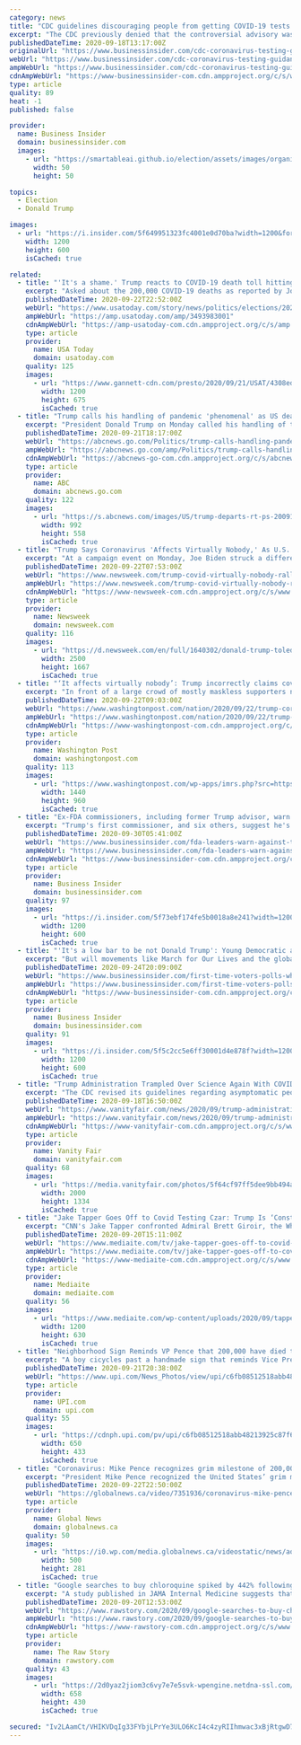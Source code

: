 ```yaml
---
category: news
title: "CDC guidelines discouraging people from getting COVID-19 tests was published by Trump officials despite objections from scientists, report says"
excerpt: "The CDC previously denied that the controversial advisory was the result of political meddling, but new evidence from The New Times says otherwise."
publishedDateTime: 2020-09-18T13:17:00Z
originalUrl: "https://www.businessinsider.com/cdc-coronavirus-testing-guidance-trump-officials-wrote-ignored-scientists-nyt-2020-9"
webUrl: "https://www.businessinsider.com/cdc-coronavirus-testing-guidance-trump-officials-wrote-ignored-scientists-nyt-2020-9"
ampWebUrl: "https://www.businessinsider.com/cdc-coronavirus-testing-guidance-trump-officials-wrote-ignored-scientists-nyt-2020-9?amp"
cdnAmpWebUrl: "https://www-businessinsider-com.cdn.ampproject.org/c/s/www.businessinsider.com/cdc-coronavirus-testing-guidance-trump-officials-wrote-ignored-scientists-nyt-2020-9?amp"
type: article
quality: 89
heat: -1
published: false

provider:
  name: Business Insider
  domain: businessinsider.com
  images:
    - url: "https://smartableai.github.io/election/assets/images/organizations/businessinsider.com-50x50.jpg"
      width: 50
      height: 50

topics:
  - Election
  - Donald Trump

images:
  - url: "https://i.insider.com/5f649951323fc4001e0d70ba?width=1200&format=jpeg"
    width: 1200
    height: 600
    isCached: true

related:
  - title: "'It's a shame.' Trump reacts to COVID-19 death toll hitting 200,000"
    excerpt: "Asked about the 200,000 COVID-19 deaths as reported by Johns Hopkins as he left the White House on Tuesday, Trump said \"it’s a shame.\""
    publishedDateTime: 2020-09-22T22:52:00Z
    webUrl: "https://www.usatoday.com/story/news/politics/elections/2020/09/22/donald-trump-200-000-covid-19-deaths-its-shame/3493983001/"
    ampWebUrl: "https://amp.usatoday.com/amp/3493983001"
    cdnAmpWebUrl: "https://amp-usatoday-com.cdn.ampproject.org/c/s/amp.usatoday.com/amp/3493983001"
    type: article
    provider:
      name: USA Today
      domain: usatoday.com
    quality: 125
    images:
      - url: "https://www.gannett-cdn.com/presto/2020/09/21/USAT/4308ed0f-ac3d-4420-9278-e87feee6b420-AP_Election_2020_Trump_1.jpg?auto=webp&crop=4146,2333,x0,y211&format=pjpg&width=1200"
        width: 1200
        height: 675
        isCached: true
  - title: "Trump calls his handling of pandemic 'phenomenal' as US death toll nears 200K"
    excerpt: "President Donald Trump on Monday called his handling of the pandemic \"phenomenal\" even as the death toll neared 200,000."
    publishedDateTime: 2020-09-21T18:17:00Z
    webUrl: "https://abcnews.go.com/Politics/trump-calls-handling-pandemic-phenomenal-death-toll-nears/story?id=73147130"
    ampWebUrl: "https://abcnews.go.com/amp/Politics/trump-calls-handling-pandemic-phenomenal-death-toll-nears/story?id=73147130"
    cdnAmpWebUrl: "https://abcnews-go-com.cdn.ampproject.org/c/s/abcnews.go.com/amp/Politics/trump-calls-handling-pandemic-phenomenal-death-toll-nears/story?id=73147130"
    type: article
    provider:
      name: ABC
      domain: abcnews.go.com
    quality: 122
    images:
      - url: "https://s.abcnews.com/images/US/trump-departs-rt-ps-200918_1600461748289_hpMain_16x9_992.jpg"
        width: 992
        height: 558
        isCached: true
  - title: "Trump Says Coronavirus 'Affects Virtually Nobody,' As U.S. Has World's Highest Death Toll"
    excerpt: "At a campaign event on Monday, Joe Biden struck a different tone to the president, stating the number of dead cannot become \"background noise.\""
    publishedDateTime: 2020-09-22T07:53:00Z
    webUrl: "https://www.newsweek.com/trump-covid-virtually-nobody-rally-ohio-1533452"
    ampWebUrl: "https://www.newsweek.com/trump-covid-virtually-nobody-rally-ohio-1533452?amp=1"
    cdnAmpWebUrl: "https://www-newsweek-com.cdn.ampproject.org/c/s/www.newsweek.com/trump-covid-virtually-nobody-rally-ohio-1533452?amp=1"
    type: article
    provider:
      name: Newsweek
      domain: newsweek.com
    quality: 116
    images:
      - url: "https://d.newsweek.com/en/full/1640302/donald-trump-toledo-express-airport-swanton-ohiogetty.jpg"
        width: 2500
        height: 1667
        isCached: true
  - title: "‘It affects virtually nobody’: Trump incorrectly claims covid-19 isn’t a risk for young people"
    excerpt: "In front of a large crowd of mostly maskless supporters not adhering to social distancing in Swanton, Ohio, Trump again publicly downplayed the pandemic."
    publishedDateTime: 2020-09-22T09:03:00Z
    webUrl: "https://www.washingtonpost.com/nation/2020/09/22/trump-coronavirus-young-people/"
    ampWebUrl: "https://www.washingtonpost.com/nation/2020/09/22/trump-coronavirus-young-people/?outputType=amp"
    cdnAmpWebUrl: "https://www-washingtonpost-com.cdn.ampproject.org/c/s/www.washingtonpost.com/nation/2020/09/22/trump-coronavirus-young-people/?outputType=amp"
    type: article
    provider:
      name: Washington Post
      domain: washingtonpost.com
    quality: 113
    images:
      - url: "https://www.washingtonpost.com/wp-apps/imrs.php?src=https://arc-anglerfish-washpost-prod-washpost.s3.amazonaws.com/public/S7DQDNH4OUI6VMHEGUHE4YGMSE.jpg&w=1440"
        width: 1440
        height: 960
        isCached: true
  - title: "Ex-FDA commissioners, including former Trump advisor, warn against White House efforts to 'tip the scales' on COVID-19 vaccine"
    excerpt: "Trump's first commissioner, and six others, suggest he's manipulating the FDA and undermining trust in any future coronavirus vaccine."
    publishedDateTime: 2020-09-30T05:41:00Z
    webUrl: "https://www.businessinsider.com/fda-leaders-warn-against-trump-manipulation-of-covid-19-vaccine-2020-9"
    ampWebUrl: "https://www.businessinsider.com/fda-leaders-warn-against-trump-manipulation-of-covid-19-vaccine-2020-9?amp"
    cdnAmpWebUrl: "https://www-businessinsider-com.cdn.ampproject.org/c/s/www.businessinsider.com/fda-leaders-warn-against-trump-manipulation-of-covid-19-vaccine-2020-9?amp"
    type: article
    provider:
      name: Business Insider
      domain: businessinsider.com
    quality: 97
    images:
      - url: "https://i.insider.com/5f73ebf174fe5b0018a8e241?width=1200&format=jpeg"
        width: 1200
        height: 600
        isCached: true
  - title: "'It's a low bar to be not Donald Trump': Young Democratic activists explain the vision of the future driving first-time voters to the polls"
    excerpt: "But will movements like March for Our Lives and the global climate strike translate to the ballot box?"
    publishedDateTime: 2020-09-24T20:09:00Z
    webUrl: "https://www.businessinsider.com/first-time-voters-polls-what-motivates-them-2020-election-2020-9"
    ampWebUrl: "https://www.businessinsider.com/first-time-voters-polls-what-motivates-them-2020-election-2020-9?amp"
    cdnAmpWebUrl: "https://www-businessinsider-com.cdn.ampproject.org/c/s/www.businessinsider.com/first-time-voters-polls-what-motivates-them-2020-election-2020-9?amp"
    type: article
    provider:
      name: Business Insider
      domain: businessinsider.com
    quality: 91
    images:
      - url: "https://i.insider.com/5f5c2cc5e6ff30001d4e878f?width=1200&format=jpeg"
        width: 1200
        height: 600
        isCached: true
  - title: "Trump Administration Trampled Over Science Again With COVID Testing Guidance; Report"
    excerpt: "The CDC revised its guidelines regarding asymptomatic people despite its own scientists’ objections, according to the Times. Well, Trump has said he wanted testing slowed down."
    publishedDateTime: 2020-09-18T16:50:00Z
    webUrl: "https://www.vanityfair.com/news/2020/09/trump-administration-trampled-over-science-again-with-covid-testing-guidance-report"
    ampWebUrl: "https://www.vanityfair.com/news/2020/09/trump-administration-trampled-over-science-again-with-covid-testing-guidance-report/amp"
    cdnAmpWebUrl: "https://www-vanityfair-com.cdn.ampproject.org/c/s/www.vanityfair.com/news/2020/09/trump-administration-trampled-over-science-again-with-covid-testing-guidance-report/amp"
    type: article
    provider:
      name: Vanity Fair
      domain: vanityfair.com
    quality: 68
    images:
      - url: "https://media.vanityfair.com/photos/5f64cf97ff5dee9bb494a517/master/pass/Trump9.18.jpg"
        width: 2000
        height: 1334
        isCached: true
  - title: "Jake Tapper Goes Off to Covid Testing Czar: Trump Is ‘Constantly Undermining Your Message About Mask Wearing’"
    excerpt: "CNN's Jake Tapper confronted Admiral Brett Giroir, the White House coronavirus testing czar, on Sunday over failures in the U.S. covid response and President Donald Trump \"undermining\""
    publishedDateTime: 2020-09-20T15:11:00Z
    webUrl: "https://www.mediaite.com/tv/jake-tapper-goes-off-to-covid-testing-czar-trump-is-constantly-undermining-your-message-about-mask-wearing/"
    ampWebUrl: "https://www.mediaite.com/tv/jake-tapper-goes-off-to-covid-testing-czar-trump-is-constantly-undermining-your-message-about-mask-wearing/amp/"
    cdnAmpWebUrl: "https://www-mediaite-com.cdn.ampproject.org/c/s/www.mediaite.com/tv/jake-tapper-goes-off-to-covid-testing-czar-trump-is-constantly-undermining-your-message-about-mask-wearing/amp/"
    type: article
    provider:
      name: Mediaite
      domain: mediaite.com
    quality: 56
    images:
      - url: "https://www.mediaite.com/wp-content/uploads/2020/09/tapper-giroir.jpg"
        width: 1200
        height: 630
        isCached: true
  - title: "Neighborhood Sign Reminds VP Pence that 200,000 have died to COVID-19"
    excerpt: "A boy cicycles past a handmade sign that reminds Vice President Mike Pence that the United States has lost 200,000 citizens to the Cocid-19 pandemic, in the Woodley Park neighborhood of Washington, DC on Monday,"
    publishedDateTime: 2020-09-21T20:38:00Z
    webUrl: "https://www.upi.com/News_Photos/view/upi/c6fb08512518abb48213925c87f65c13/Neighborhood-Sign-Reminds-VP-Pence-that-200000-have-died-to-COVID-19/"
    type: article
    provider:
      name: UPI.com
      domain: upi.com
    quality: 55
    images:
      - url: "https://cdnph.upi.com/pv/upi/c6fb08512518abb48213925c87f65c13/PENCE-VIRUS.jpg"
        width: 650
        height: 433
        isCached: true
  - title: "Coronavirus: Mike Pence recognizes grim milestone of 200,000 U.S. COVID-19 deaths"
    excerpt: "President Mike Pence recognized the United States’ grim milestone of reaching 200,000 deaths due to the novel coronavirus. While he did not say the number by name, he described it as a “heartbreaking” moment and milestone,"
    publishedDateTime: 2020-09-22T22:50:00Z
    webUrl: "https://globalnews.ca/video/7351936/coronavirus-mike-pence-recognizes-grim-milestone-of-200000-u-s-covid-19-deaths/"
    type: article
    provider:
      name: Global News
      domain: globalnews.ca
    quality: 50
    images:
      - url: "https://i0.wp.com/media.globalnews.ca/videostatic/news/aofr4b62rg-d7atcfvij0/edit_here.00_00_04_18.Still810.jpg?w=500&quality=70&strip=all"
        width: 500
        height: 281
        isCached: true
  - title: "Google searches to buy chloroquine spiked by 442% following Donald Trump and Elon Musk’s endorsements of the drug for treating COVID-19"
    excerpt: "A study published in JAMA Internal Medicine suggests that the American public is highly susceptible to endorsements from public leaders regarding unproven COVID-19 drug therapies — even when such drugs have been linked to fatal poisonings."
    publishedDateTime: 2020-09-20T12:53:00Z
    webUrl: "https://www.rawstory.com/2020/09/google-searches-to-buy-chloroquine-spiked-by-442-following-donald-trump-and-elon-musks-endorsements-of-the-for-treating-19/"
    ampWebUrl: "https://www.rawstory.com/2020/09/google-searches-to-buy-chloroquine-spiked-by-442-following-donald-trump-and-elon-musks-endorsements-of-the-for-treating-19/amp/"
    cdnAmpWebUrl: "https://www-rawstory-com.cdn.ampproject.org/c/s/www.rawstory.com/2020/09/google-searches-to-buy-chloroquine-spiked-by-442-following-donald-trump-and-elon-musks-endorsements-of-the-for-treating-19/amp/"
    type: article
    provider:
      name: The Raw Story
      domain: rawstory.com
    quality: 43
    images:
      - url: "https://2d0yaz2jiom3c6vy7e7e5svk-wpengine.netdna-ssl.com/wp-content/uploads/2020/09/1667033-origin_1-658x430.jpg"
        width: 658
        height: 430
        isCached: true

secured: "Iv2LAamCt/VHIKVDqIg33FYbjLPrYe3ULO6KcI4c4zyRIIhmwac3xBjRtgwD7XvR8zj8SwsNM4rI2JlFtxhL4rB7syb3RcRPPLuKR69PbZoloDH0eM5jfJYQYunRlgJkqK+YeEFUDu4lVx/Nu/44ZPrT7WDLBBFkJr2H3uUiySgFRWiOfVUA5K0dr6sW3xjETspK9iKL55nS4V51gT/JXB8UIYddCxT9I0uoECGXL1nkl+GvoW1tRBoe3jETOCYKPWPw9i9WnuxS9OVDJpZiLo4rCEVknGkHXEoxy5ZIDWS/Gvuo3VplOjv9HBg05wK1uOtNBumiHLkl4u5V9RhoFkHCKRmjx2Yt22DOQI+//jI=;pq4/h++4M7ZyxVR4e5iLTg=="
---
```


